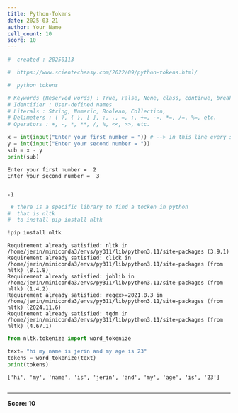 ```yaml
---
title: Python-Tokens
date: 2025-03-21
author: Your Name
cell_count: 10
score: 10
---
```


```python
#  created : 20250113
```


```python
#  https://www.scientecheasy.com/2022/09/python-tokens.html/
```


```python
#  python tokens
```


```python
# Keywords (Reserved words) : True, False, None, class, continue, break, if, elif, else, from, or, def, del, import, etc.
# Identifier : User-defined names
# Literals : String, Numeric, Boolean, Collection,
# Delimeters : ( ), { }, [ ], :, ., =, ;, +=, -=, *=, /=, %=, etc.
# Operators : +, -, *, **, /, %, <<, >>, etc.
```


```python
x = int(input("Enter your first number = ")) # --> in this line every single word and parentheses are called as tokens
y = int(input("Enter your second number = "))
sub = x - y
print(sub)
```

    Enter your first number =  2
    Enter your second number =  3


    -1



```python
 # there is a specific library to find a tocken in python 
#  that is nltk
#  to install pip install nltk
```


```python
!pip install nltk

```

    Requirement already satisfied: nltk in /home/jerin/miniconda3/envs/py311/lib/python3.11/site-packages (3.9.1)
    Requirement already satisfied: click in /home/jerin/miniconda3/envs/py311/lib/python3.11/site-packages (from nltk) (8.1.8)
    Requirement already satisfied: joblib in /home/jerin/miniconda3/envs/py311/lib/python3.11/site-packages (from nltk) (1.4.2)
    Requirement already satisfied: regex>=2021.8.3 in /home/jerin/miniconda3/envs/py311/lib/python3.11/site-packages (from nltk) (2024.11.6)
    Requirement already satisfied: tqdm in /home/jerin/miniconda3/envs/py311/lib/python3.11/site-packages (from nltk) (4.67.1)



```python
from nltk.tokenize import word_tokenize

```


```python
text= "hi my name is jerin and my age is 23"
tokens = word_tokenize(text)
print(tokens)
```

    ['hi', 'my', 'name', 'is', 'jerin', 'and', 'my', 'age', 'is', '23']



```python

```


---
**Score: 10**
